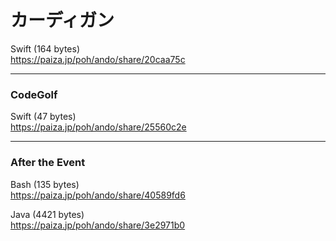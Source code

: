 カーディガン
============
  
  
Swift (164 bytes)  
https://paiza.jp/poh/ando/share/20caa75c  
  
  
-----
### CodeGolf  
  
  
Swift (47 bytes)  
https://paiza.jp/poh/ando/share/25560c2e  
  
  
  
-----
### After the Event
  
  
  
Bash (135 bytes)    
https://paiza.jp/poh/ando/share/40589fd6  
  
Java (4421 bytes)  
https://paiza.jp/poh/ando/share/3e2971b0  
  
